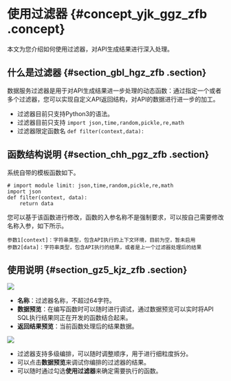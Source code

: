 # 使用过滤器 {#concept_yjk_ggz_zfb .concept}

本文为您介绍如何使用过滤器，对API生成结果进行深入处理。

## 什么是过滤器 {#section_gbl_hgz_zfb .section}

数据服务过滤器是用于对API生成结果进一步处理的动态函数：通过指定一个或者多个过滤器，您可以实现自定义API返回结构，对API的数据进行进一步的加工。

-   过滤器目前只支持Python3的语法。
-   过滤器目前只支持 `import json,time,random,pickle,re,math`
-   过滤器限定函数名 `def filter(context,data):`

## 函数结构说明 {#section_chh_pgz_zfb .section}

系统自带的模板函数如下。

```
# import module limit: json,time,random,pickle,re,math
import json
def filter(context, data):
    return data
```

您可以基于该函数进行修改，函数的入参名称不是强制要求，可以按自己需要修改名称入参，如下所示。

```
参数1[context]：字符串类型，包含API执行的上下文环境，目前为空，暂未启用  
参数2[data]：字符串类型，包含API执行的结果，或者是上一个过滤器处理后的结果
```

## 使用说明 {#section_gz5_kjz_zfb .section}

![](http://static-aliyun-doc.oss-cn-hangzhou.aliyuncs.com/assets/img/75464/154441277233644_zh-CN.png)

-   **名称**：过滤器名称，不超过64字符。
-   **数据预览**：在编写函数时可以随时进行调试，通过数据预览可以实时将API SQL执行结果同正在开发的函数结合起来。
-   **返回结果预览**：当前函数处理后的结果数据。

![](http://static-aliyun-doc.oss-cn-hangzhou.aliyuncs.com/assets/img/75464/154441277233645_zh-CN.png)

-   过滤器支持多级编排，可以随时调整顺序，用于进行细粒度拆分。
-   可以点击**数据预览**来调试你编排的过滤器的结果。
-   可以随时通过勾选**使用过滤器**来确定需要执行的函数。

